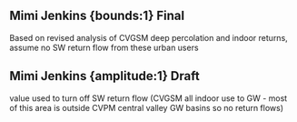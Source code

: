 ## Mimi Jenkins {bounds:1} Final
Based on revised analysis of CVGSM deep percolation and indoor returns, assume no SW return flow from these urban users

## Mimi Jenkins {amplitude:1} Draft
value used to turn off SW return flow (CVGSM all indoor use to GW - most of this area is outside CVPM central valley GW basins so no return flows)

